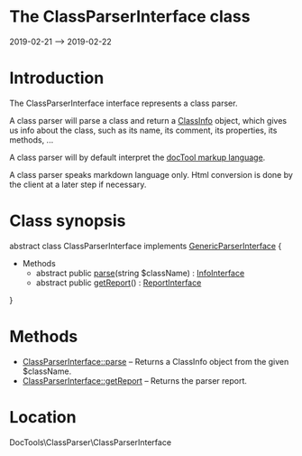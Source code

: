 The ClassParserInterface class
================
2019-02-21 --> 2019-02-22




Introduction
============

The ClassParserInterface interface represents a class parser.

A class parser will parse a class and return a [ClassInfo](https://github.com/lingtalfi/DocTools/blob/master/doc/api/DocTools/Info/ClassInfo.md) object, which gives us info
about the class, such as its name,  its comment, its properties, its methods, ...


A class parser will by default interpret the [docTool markup language](https://github.com/lingtalfi/DocTools/blob/master/doc/pages/doctool-markup-language.md).

A class parser speaks markdown language only.
Html conversion is done by the client at a later step if necessary.



Class synopsis
==============


abstract class <span class="pl-k">ClassParserInterface</span> implements [GenericParserInterface](https://github.com/lingtalfi/DocTools/blob/master/doc/api/DocTools/GenericParser/GenericParserInterface.md) {

- Methods
    - abstract public [parse](https://github.com/lingtalfi/DocTools/blob/master/doc/api/DocTools/ClassParser/ClassParserInterface/parse.md)(string $className) : [InfoInterface](https://github.com/lingtalfi/DocTools/blob/master/doc/api/DocTools/Info/InfoInterface.md)
    - abstract public [getReport](https://github.com/lingtalfi/DocTools/blob/master/doc/api/DocTools/ClassParser/ClassParserInterface/getReport.md)() : [ReportInterface](https://github.com/lingtalfi/DocTools/blob/master/doc/api/DocTools/Report/ReportInterface.md)

}






Methods
==============

- [ClassParserInterface::parse](https://github.com/lingtalfi/DocTools/blob/master/doc/api/DocTools/ClassParser/ClassParserInterface/parse.md) &ndash; Returns a ClassInfo object from the given $className.
- [ClassParserInterface::getReport](https://github.com/lingtalfi/DocTools/blob/master/doc/api/DocTools/ClassParser/ClassParserInterface/getReport.md) &ndash; Returns the parser report.




Location
=============
DocTools\ClassParser\ClassParserInterface